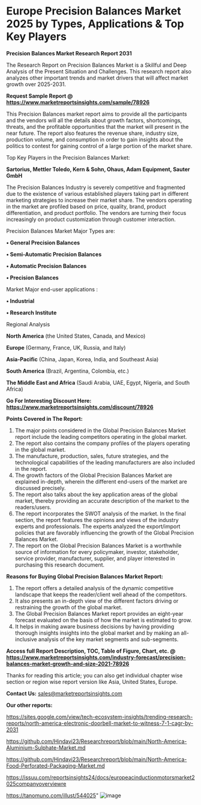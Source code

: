 # Europe Precision Balances Market 2025 by Types, Applications & Top Key Players

<strong>Precision Balances Market Research Report 2031</strong>

The Research Report on Precision Balances Market is a Skillful and Deep Analysis of the Present Situation and Challenges. This research report also analyzes other important trends and market drivers that will affect market growth over 2025-2031.

<strong>Request Sample Report @ <a href=https://www.marketreportsinsights.com/sample/78926>https://www.marketreportsinsights.com/sample/78926</a></strong>

This Precision Balances market report aims to provide all the participants and the vendors will all the details about growth factors, shortcomings, threats, and the profitable opportunities that the market will present in the near future. The report also features the revenue share, industry size, production volume, and consumption in order to gain insights about the politics to contest for gaining control of a large portion of the market share.

Top Key Players in the Precision Balances Market:

<strong>Sartorius, Mettler Toledo, Kern & Sohn, Ohaus, Adam Equipment, Sauter GmbH</strong>

The Precision Balances Industry is severely competitive and fragmented due to the existence of various established players taking part in different marketing strategies to increase their market share. The vendors operating in the market are profiled based on price, quality, brand, product differentiation, and product portfolio. The vendors are turning their focus increasingly on product customization through customer interaction.

Precision Balances Market Major Types are:

<strong>• General Precision Balances

• Semi-Automatic Precision Balances

• Automatic Precision Balances

• Precision Balances</strong>

Market Major end-user applications :

<strong>• Industrial

• Research Institute</strong>

Regional Analysis

</u><strong><b>North America</b></strong> (the United States, Canada, and Mexico)

<strong><b>Europe </b></strong>(Germany, France, UK, Russia, and Italy)

<strong><b>Asia-Pacific</b></strong> (China, Japan, Korea, India, and Southeast Asia)

<strong><b>South America</b></strong> (Brazil, Argentina, Colombia, etc.)

<strong><b>The Middle East and Africa</b></strong> (Saudi Arabia, UAE, Egypt, Nigeria, and South Africa)

<strong>Go For Interesting Discount Here: <a href=https://www.marketreportsinsights.com/discount/78926>https://www.marketreportsinsights.com/discount/78926</a></strong>

<strong>Points Covered in The Report:</strong>
<ol>
  <li>The major points considered in the Global Precision Balances Market report include the leading competitors operating in the global market.</li>
  <li>The report also contains the company profiles of the players operating in the global market.</li>
  <li>The manufacture, production, sales, future strategies, and the technological capabilities of the leading manufacturers are also included in the report.</li>
  <li>The growth factors of the Global Precision Balances Market are explained in-depth, wherein the different end-users of the market are discussed precisely.</li>
  <li>The report also talks about the key application areas of the global market, thereby providing an accurate description of the market to the readers/users.</li>
  <li>The report incorporates the SWOT analysis of the market. In the final section, the report features the opinions and views of the industry experts and professionals. The experts analyzed the export/import policies that are favorably influencing the growth of the Global Precision Balances Market.</li>
  <li>The report on the Global Precision Balances Market is a worthwhile source of information for every policymaker, investor, stakeholder, service provider, manufacturer, supplier, and player interested in purchasing this research document.</li>
</ol>
<strong>Reasons for Buying Global Precision Balances Market Report:</strong>

<ol>
  <li>The report offers a detailed analysis of the dynamic competitive landscape that keeps the reader/client well ahead of the competitors.</li>
  <li>It also presents an in-depth view of the different factors driving or restraining the growth of the global market.</li>
  <li>The Global Precision Balances Market report provides an eight-year forecast evaluated on the basis of how the market is estimated to grow.</li>
  <li>It helps in making aware business decisions by having providing thorough insights insights into the global market and by making an all-inclusive analysis of the key market segments and sub-segments.</li>
</ol>
<strong>Access full Report Description, TOC, Table of Figure, Chart, etc. @ <a href=https://www.marketreportsinsights.com/industry-forecast/precision-balances-market-growth-and-size-2021-78926>https://www.marketreportsinsights.com/industry-forecast/precision-balances-market-growth-and-size-2021-78926</a></strong>


Thanks for reading this article; you can also get individual chapter wise section or region wise report version like Asia, United States, Europe.

<strong>Contact Us:</strong>
sales@marketreportsinsights.com

<strong>Our other reports:</strong>

<a href=https://sites.google.com/view/tech-ecosystem-insights/trending-research-reports/north-america-electronic-doorbell-market-to-witness-7-1-cagr-by-2031>https://sites.google.com/view/tech-ecosystem-insights/trending-research-reports/north-america-electronic-doorbell-market-to-witness-7-1-cagr-by-2031</a>

<a href=https://github.com/Hindavi23/Researchreport/blob/main/North-America-Aluminium-Sulphate-Market.md>https://github.com/Hindavi23/Researchreport/blob/main/North-America-Aluminium-Sulphate-Market.md</a>

<a href=https://github.com/Hindavi23/Researchreport/blob/main/North-America-Food-Perforated-Packaging-Market.md>https://github.com/Hindavi23/Researchreport/blob/main/North-America-Food-Perforated-Packaging-Market.md</a>

<a href=https://issuu.com/reportsinsights24/docs/europeacinductionmotorsmarket2025companyoverviewre>https://issuu.com/reportsinsights24/docs/europeacinductionmotorsmarket2025companyoverviewre</a>

<a href=https://tanomuno.com/illust/544025>https://tanomuno.com/illust/544025</a>"
![image](https://github.com/user-attachments/assets/2ef59f26-9d64-4640-bc73-05f359d22130)
